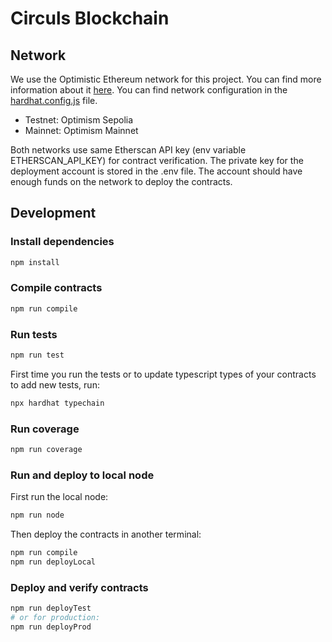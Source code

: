 # Circuls Blockchain

## Network

We use the Optimistic Ethereum network for this project. You can find more information about it [here](https://optimism.io/). You can find network configuration in the [hardhat.config.js](./hardhat.config.js) file.

- Testnet: Optimism Sepolia
- Mainnet: Optimism Mainnet

Both networks use same Etherscan API key (env variable ETHERSCAN_API_KEY) for contract verification. The private key for the deployment account is stored in the .env file. The account should have enough funds on the network to deploy the contracts.

## Development

### Install dependencies

```bash
npm install
```

### Compile contracts

```bash
npm run compile
```

### Run tests

```bash
npm run test
```

First time you run the tests or to update typescript types of your contracts to add new tests, run:

```bash
npx hardhat typechain
```

### Run coverage

```bash
npm run coverage
```

### Run and deploy to local node

First run the local node:

```bash
npm run node
```

Then deploy the contracts in another terminal:

```bash
npm run compile
npm run deployLocal
```

### Deploy and verify contracts

```bash
npm run deployTest
# or for production:
npm run deployProd
```
